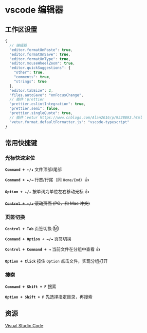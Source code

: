 # vscode 编辑器

## 工作区设置

```js
{
  // 编辑器
  "editor.formatOnPaste": true,
  "editor.formatOnSave": true,
  "editor.formatOnType": true,
  "editor.mouseWheelZoom": true,
  "editor.quickSuggestions": {
    "other": true,
    "comments": true,
    "strings": true
  },
  "editor.tabSize": 2,
  "files.autoSave": "onFocusChange",
  // 插件：prettier
  "prettier.eslintIntegration": true,
  "prettier.semi": false,
  "prettier.singleQuote": true,
  // 插件：vetur https://www.cnblogs.com/Alan2016/p/9528893.html
  "vetur.format.defaultFormatter.js": "vscode-typescript"
}
```

## 常用快捷键

### 光标快速定位

**`Command + ↑/↓`** 文件顶部/尾部

**`Command + ←/→`** 行首/行尾（同 `Home/End`）:+1:

**`Option + ←/→`** 按单词为单位左右移动光标 :+1:

~~**`Control + ↑/↓`** 滚动页面 (PC，和 Mac 冲突)~~

### 页签切换

**`Control + Tab`** 页签切换 :m:

**`Command + Option + ←/→`** 页签切换

**`Control + Command + →`** 当前文件在分组中查看 :+1:

**`Option + Click`** 按住 `Option` 点击文件，实现分组打开

### 搜索

**`Command + Shift + F`** 搜索

**`Option + Shift + F`** 先选择指定目录，再搜索

## 资源

[Visual Studio Code](https://code.visualstudio.com/)
